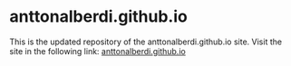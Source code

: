 # anttonalberdi.github.io

This is the updated repository of the anttonalberdi.github.io site. Visit the site in the following link:
[anttonalberdi.github.io](http://anttonalberdi.github.io)

